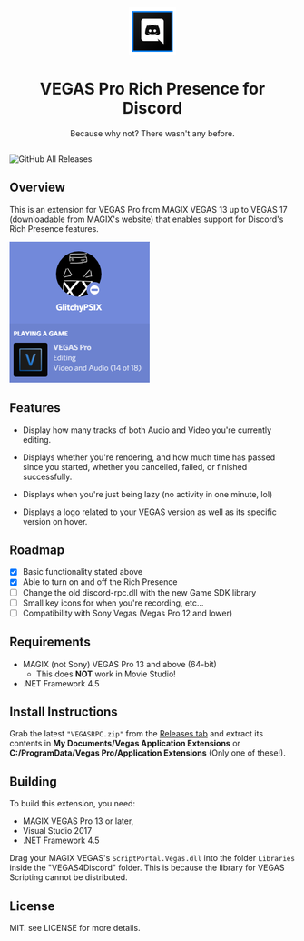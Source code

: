 ﻿<span style="text-align: center; display: inline-block;">
<img src="images/icon.png" style="max-width: 10em; max-height: 6em;">

# VEGAS Pro Rich Presence for Discord

Because why not? There wasn't any before.

</span>

![GitHub All Releases](https://img.shields.io/github/downloads/GlitchyPSIX/VEGASRPC/total?color=355fff&label=total%20downloads&style=flat-square)

## Overview

This is an extension for VEGAS Pro from MAGIX VEGAS 13 up to VEGAS 17 (downloadable from MAGIX's website) that enables support for Discord's Rich Presence features.

<img src="images/VEGAS_SS.png">

## Features

 * Display how many tracks of both Audio and Video you're currently editing.

 * Displays whether you're rendering, and how much time has passed since you started, whether you cancelled, failed, or finished successfully.

 * Displays when you're just being lazy (no activity in one minute, lol)

 * Displays a logo related to your VEGAS version as well as its specific version on hover.

## Roadmap

 - [x] Basic functionality stated above
 - [x] Able to turn on and off the Rich Presence
 - [ ] Change the old discord-rpc.dll with the new Game SDK library
 - [ ] Small key icons for when you're recording, etc...
 - [ ] Compatibility with Sony Vegas (Vegas Pro 12 and lower)

## Requirements

 * MAGIX (not Sony) VEGAS Pro 13 and above (64-bit)
   * This does **NOT** work in Movie Studio!
 * .NET Framework 4.5

## Install Instructions

Grab the latest `"VEGASRPC.zip"` from the [Releases tab](https://github.com/GlitchyPSIX/VEGASRPC/releases/latest) and extract its contents in **My Documents/Vegas Application Extensions** or **C:/ProgramData/Vegas Pro/Application Extensions** (Only one of these!).

## Building

To build this extension, you need:
 * MAGIX VEGAS Pro 13 or later,
 * Visual Studio 2017
 * .NET Framework 4.5

Drag your MAGIX VEGAS's ``ScriptPortal.Vegas.dll`` into the folder ``Libraries`` inside the "VEGAS4Discord" folder. This is because the library for VEGAS Scripting cannot be distributed.

## License

MIT. see LICENSE for more details.